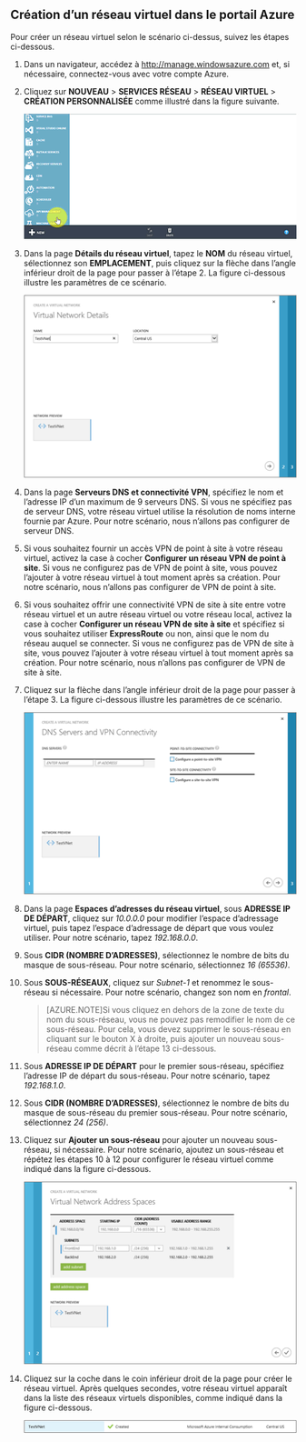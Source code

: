 ## Création d’un réseau virtuel dans le portail Azure

Pour créer un réseau virtuel selon le scénario ci-dessus, suivez les étapes ci-dessous.

1. Dans un navigateur, accédez à http://manage.windowsazure.com et, si nécessaire, connectez-vous avec votre compte Azure.
2. Cliquez sur **NOUVEAU** > **SERVICES RÉSEAU** > **RÉSEAU VIRTUEL** > **CRÉATION PERSONNALISÉE** comme illustré dans la figure suivante.

	![Créer un réseau virtuel dans le portail](./media/virtual-networks-create-vnet-classic-portal-include/vnet-create-portal-figure1.gif)

3. Dans la page **Détails du réseau virtuel**, tapez le **NOM** du réseau virtuel, sélectionnez son **EMPLACEMENT**, puis cliquez sur la flèche dans l’angle inférieur droit de la page pour passer à l’étape 2. La figure ci-dessous illustre les paramètres de ce scénario.

	![Détails du réseau virtuel](./media/virtual-networks-create-vnet-classic-portal-include/vnet-create-portal-figure2.png)

4. Dans la page **Serveurs DNS et connectivité VPN**, spécifiez le nom et l’adresse IP d’un maximum de 9 serveurs DNS. Si vous ne spécifiez pas de serveur DNS, votre réseau virtuel utilise la résolution de noms interne fournie par Azure. Pour notre scénario, nous n’allons pas configurer de serveur DNS.
5. Si vous souhaitez fournir un accès VPN de point à site à votre réseau virtuel, activez la case à cocher **Configurer un réseau VPN de point à site**. Si vous ne configurez pas de VPN de point à site, vous pouvez l’ajouter à votre réseau virtuel à tout moment après sa création. Pour notre scénario, nous n’allons pas configurer de VPN de point à site.
6. Si vous souhaitez offrir une connectivité VPN de site à site entre votre réseau virtuel et un autre réseau virtuel ou votre réseau local, activez la case à cocher **Configurer un réseau VPN de site à site** et spécifiez si vous souhaitez utiliser **ExpressRoute** ou non, ainsi que le nom du réseau auquel se connecter. Si vous ne configurez pas de VPN de site à site, vous pouvez l’ajouter à votre réseau virtuel à tout moment après sa création. Pour notre scénario, nous n’allons pas configurer de VPN de site à site.
7. Cliquez sur la flèche dans l’angle inférieur droit de la page pour passer à l’étape 3. La figure ci-dessous illustre les paramètres de ce scénario.

	![Serveurs DNS et page de connectivité VPN](./media/virtual-networks-create-vnet-classic-portal-include/vnet-create-portal-figure3.png)

8. Dans la page **Espaces d’adresses du réseau virtuel**, sous **ADRESSE IP DE DÉPART**, cliquez sur *10.0.0.0* pour modifier l’espace d’adressage virtuel, puis tapez l’espace d’adressage de départ que vous voulez utiliser. Pour notre scénario, tapez *192.168.0.0*.
9. Sous **CIDR (NOMBRE D’ADRESSES)**, sélectionnez le nombre de bits du masque de sous-réseau. Pour notre scénario, sélectionnez *16 (65536)*.
10. Sous **SOUS-RÉSEAUX**, cliquez sur *Subnet-1* et renommez le sous-réseau si nécessaire. Pour notre scénario, changez son nom en *frontal*.

	>[AZURE.NOTE]Si vous cliquez en dehors de la zone de texte du nom du sous-réseau, vous ne pouvez pas remodifier le nom de ce sous-réseau. Pour cela, vous devez supprimer le sous-réseau en cliquant sur le bouton X à droite, puis ajouter un nouveau sous-réseau comme décrit à l’étape 13 ci-dessous.

11. Sous **ADRESSE IP DE DÉPART** pour le premier sous-réseau, spécifiez l’adresse IP de départ du sous-réseau. Pour notre scénario, tapez *192.168.1.0*.
12. Sous **CIDR (NOMBRE D’ADRESSES)**, sélectionnez le nombre de bits du masque de sous-réseau du premier sous-réseau. Pour notre scénario, sélectionnez *24 (256)*.
13. Cliquez sur **Ajouter un sous-réseau** pour ajouter un nouveau sous-réseau, si nécessaire. Pour notre scénario, ajoutez un sous-réseau et répétez les étapes 10 à 12 pour configurer le réseau virtuel comme indiqué dans la figure ci-dessous.

	![Espaces d’adressage du réseau virtuel](./media/virtual-networks-create-vnet-classic-portal-include/vnet-create-portal-figure4.png)

14. Cliquez sur la coche dans le coin inférieur droit de la page pour créer le réseau virtuel. Après quelques secondes, votre réseau virtuel apparaît dans la liste des réseaux virtuels disponibles, comme indiqué dans la figure ci-dessous.

	![Nouveau réseau virtuel](./media/virtual-networks-create-vnet-classic-portal-include/vnet-create-portal-figure5.png)

<!---HONumber=Oct15_HO3-->